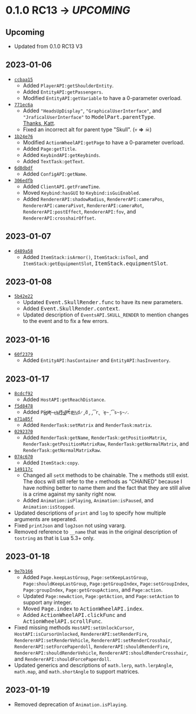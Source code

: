 # 0.1.0 RC13 → *UPCOMING* #

Upcoming
--------------------------------------------------
* Updated from 0.1.0 RC13 V3

2023-01-06
--------------------------------------------------
* [`ccbaa15`](https://github.com/Kingdom-of-The-Moon/FiguraRewriteRewrite/commit/ccbaa15)
  * Added `PlayerAPI:getShoulderEntity`.
  * Added `EntityAPI:getPassengers`.
  * Modified `EntityAPI:getVariable` to have a 0-parameter overload.
* [`771ec6a`](https://github.com/Kingdom-of-The-Moon/FiguraRewriteRewrite/commit/771ec6a)
  * Added `"HeadsUpDisplay"`, `"GraphicalUserInterface"`, and `"JraficalUserInterface"` to
    <kbd>ModelPart.parentType</kbd>.  
    [Thanks, Katt](
      https://discord.com/channels/805969743466332191/808155531389698079/1060703969380421752
    ).
  * Fixed an incorrect alt for parent type "Skull". (💀 **⇒** ☠)
* [`1b24e76`](https://github.com/Kingdom-of-The-Moon/FiguraRewriteRewrite/commit/1b24e76)
  * Modified `ActionWheelAPI:getPage` to have a 0-parameter overload.
  * Added `Page:getTitle`.
  * Added `KeybindAPI:getKeybinds`.
  * Added `TextTask:getText`.
* [`6d8dbdf`](https://github.com/Kingdom-of-The-Moon/FiguraRewriteRewrite/commit/6d8dbdf)
  * Added `ConfigAPI:getName`.
* [`306edfb`](https://github.com/Kingdom-of-The-Moon/FiguraRewriteRewrite/commit/306edfb)
  * Added `ClientAPI.getFrameTime`.
  * Moved `Keybind:hasGUI` to `Keybind:isGuiEnabled`.
  * Added `RendererAPI:shadowRadius`, `RendererAPI:cameraPos`, `RendererAPI:cameraPivot`,
    `RendererAPI:cameraRot`, `RendererAPI:postEffect`, `RendererAPI:fov`, and
    `RendererAPI:crosshairOffset`.

2023-01-07
--------------------------------------------------
* [`d489a58`](https://github.com/Kingdom-of-The-Moon/FiguraRewriteRewrite/commit/d489a58)
  * Added `ItemStack:isArmor()`, `ItemStack:isTool`, and `ItemStack:getEquipmentSlot`,
    <kbd>ItemStack.equipmentSlot</kbd>.

2023-01-08
--------------------------------------------------
* [`5b42e22`](https://github.com/Kingdom-of-The-Moon/FiguraRewriteRewrite/commit/5b42e22)
  * Updated <kbd>Event.SkullRender.func</kbd> to have its new parameters.
  * Added <kbd>Event.SkullRender.context</kbd>.
  * Updated description of `EventsAPI.SKULL_RENDER` to mention changes to the event and to fix a few
    errors.

2023-01-16
--------------------------------------------------
* [`60f2379`](https://github.com/Kingdom-of-The-Moon/FiguraRewriteRewrite/commit/60f2379)
  * Added `EntityAPI:hasContainer` and `EntityAPI:hasInventory`.

2023-01-17
--------------------------------------------------
* [`8cdcf92`](https://github.com/Kingdom-of-The-Moon/FiguraRewriteRewrite/commit/8cdcf92)
  * Added `HostAPI:getReachDistance`.
* [`f5d8478`](https://github.com/Kingdom-of-The-Moon/FiguraRewriteRewrite/commit/f5d8478)
  * Added `P͏̨́l̴̵͟a̵̡͞ỳ̸̸̕͝ę̶r̴͘͜Ą͏̷͘͟P̢̛̛͟͞I̶͢:̵̵̨͢g̵̨͝͠e̶̕͝t́̕I̸͢͢P̵͘͢A͘͟d̷̡̀d̡̡͡r̢͘ȩ̴̧͘͡s̴ş̴̷`.
* [`e71a85f`](https://github.com/Kingdom-of-The-Moon/FiguraRewriteRewrite/commit/e71a85f)
  * Added `RenderTask:setMatrix` and `RenderTask:matrix`.
* [`0292370`](https://github.com/Kingdom-of-The-Moon/FiguraRewriteRewrite/commit/0292370)
  * Added `RenderTask:getName`, `RenderTask:getPositionMatrix`, `RenderTask:getPositionMatrixRaw`,
    `RenderTask:getNormalMatrix`, and `RenderTask:getNormalMatrixRaw`.
* [`074c670`](https://github.com/Kingdom-of-The-Moon/FiguraRewriteRewrite/commit/074c670)
  * Added `ItemStack:copy`.
* [`149117c`](https://github.com/Kingdom-of-The-Moon/FiguraRewriteRewrite/commit/149117c)
  * Changed all `setX` methods to be chainable. The `x` methods still exist.  
    The docs will still refer to the `x` methods as "CHAINED" because I have nothing better to name
    them and the fact that they are still alive is a crime against my sanity right now.
  * Added `Animation:isPlaying`, `Animation:isPaused`, and `Animation:isStopped`.
* Updated descriptions of `print` and `log` to specify how multiple arguments are seperated.
* Fixed `printJson` and `logJson` not using vararg.
* Removed reference to `__name` that was in the original description of `tostring` as that is Lua
  5.3+ only.

2023-01-18
--------------------------------------------------
* [`9e7b166`](https://github.com/Kingdom-of-The-Moon/FiguraRewriteRewrite/commit/9e7b166)
  * Added `Page.keepLastGroup`, `Page:setKeepLastGroup`, `Page:shouldKeepLastGroup`,
    `Page:getGroupIndex`, `Page:setGroupIndex`, `Page:groupIndex`, `Page:getGroupActions`, and
    `Page:action`.
  * Updated `Page:newAction`, `Page:getAction`, and `Page:setAction` to support any integer.
  * Moved <kbd>Page.index</kbd> to <kbd>ActionWheelAPI.index</kbd>.
  * Added <kbd>ActionWheelAPI.clickFunc</kbd> and <kbd>ActionWheelAPI.scrollFunc</kbd>.
* Fixed missing methods `HostAPI:setUnlockCursor`, `HostAPI:isCursorUnlocked`,
  `RendererAPI:setRenderFire`, `RendererAPI:setRenderVehicle`, `RendererAPI:setRenderCrosshair`,
  `RendererAPI:setForcePaperdoll`, `RendererAPI:shouldRenderFire`,
  `RendererAPI:shouldRenderVehicle`, `RendererAPI:shouldRenderCrosshair`, and
  `RendererAPI:shouldForcePaperdoll`.
* Updated generics and descriptions of `math.lerp`, `math.lerpAngle`, `math.map`, and
  `math.shortAngle` to support matrices.

2023-01-19
--------------------------------------------------
* Removed deprecation of `Animation.isPlaying`.
